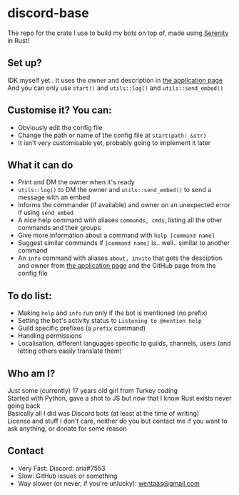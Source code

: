 # discord-base
The repo for the crate I use to build my bots on top of, made using [Serenity](https://github.com/serenity-rs/serenity) in Rust!  

## Set up?
IDK myself yet..
It uses the owner and description in [the application page](https://discord.com/developers/applications)
And you can only use `start()` and `utils::log()` and `utils::send_embed()`

## Customise it? You can:
- Obviously edit the config file
- Change the path or name of the config file at `start(path: &str)`
- It isn't very customisable yet, probably going to implement it later

## What it can do
- Print and DM the owner when it's ready
- `utils::log()` to DM the owner and `utils::send_embed()` to send a message with an embed
- Informs the commander (if available) and owner on an unexpected error if using `send_embed`
- A nice help command with aliases `commands, cmds`, listing all the other commands and their groups
- Give more information about a command with `help [command name]`
- Suggest similar commands if `[command name]` is.. well.. similar to another command
- An `info` command with aliases `about, invite` that gets the desciption and owner from [the application page](https://discord.com/developers/applications) and the GitHub page from the config file

## To do list:
- Making `help` and `info` run only if the bot is mentioned (no prefix)
- Setting the bot's activity status to `Listening to @mention help`
- Guild specific prefixes (a `prefix` command)
- Handling permissions
- Localisation, different languages specific to guilds, channels, users (and letting others easily translate them)

## Who am I?
Just some (currently) 17 years old girl from Turkey coding  
Started with Python, gave a shot to JS but now that I know Rust exists never going back  
Basically all I did was Discord bots (at least at the time of writing)  
License and stuff I don't care, neither do you but contact me if you want to ask anything, or donate for some reason

## Contact
- Very Fast: Discord: aria#7553
- Slow: GitHub issues or something
- Way slower (or never, if you're unlucky): wentaas@gmail.com
